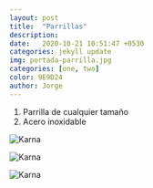 ```yaml
---
layout: post
title:  "Parrillas"
description:   
date:   2020-10-21 10:51:47 +0530
categories: jekyll update
img: portada-parrilla.jpg
categories: [one, two]
color: 9E9D24
author: Jorge
---
```

1. Parrilla de cualquier tamaño
2. Acero inoxidable

![Karna]({{site.baseurl}}/images/parrilla1.jpg)

![Karna]({{site.baseurl}}/images/parrilla2.jpg)

![Karna]({{site.baseurl}}/images/parrilla3.jpg)
